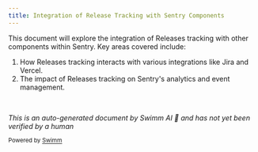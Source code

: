 ```yaml
---
title: Integration of Release Tracking with Sentry Components
---
```

This document will explore the integration of Releases tracking with other components within Sentry. Key areas covered include:

1. How Releases tracking interacts with various integrations like Jira and Vercel.
2. The impact of Releases tracking on Sentry's analytics and event management.

&nbsp;

*This is an auto-generated document by Swimm AI 🌊 and has not yet been verified by a human*

<SwmMeta version="3.0.0" repo-id="Z2l0aHViJTNBJTNBc2VudHJ5JTNBJTNBZ2V0c2VudHJ5" repo-name="sentry"><sup>Powered by [Swimm](/)</sup></SwmMeta>
